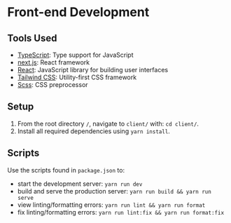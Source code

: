 # Front-end Development

## Tools Used

- [TypeScript](https://www.typescriptlang.org/): Type support for JavaScript
- [next.js](https://nextjs.org/): React framework
- [React](https://reactjs.org/): JavaScript library for building user interfaces
- [Tailwind CSS](https://tailwindcss.com/): Utility-first CSS framework
- [Scss](https://sass-lang.com/): CSS preprocessor

## Setup

1. From the root directory `/`, navigate to `client/` with: `cd client/`.
2. Install all required dependencies using `yarn install`.

## Scripts

Use the scripts found in `package.json` to:

- start the development server: `yarn run dev`
- build and serve the production server: `yarn run build && yarn run serve`
- view linting/formatting errors: `yarn run lint && yarn run format`
- fix linting/formatting errors: `yarn run lint:fix && yarn run format:fix`
